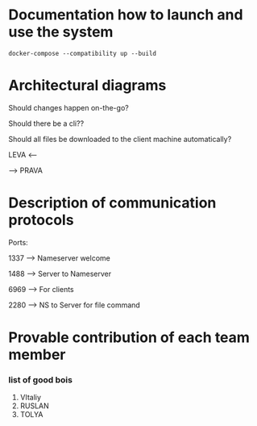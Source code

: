 # Documentation how to launch and use the system
```shell
docker-compose --compatibility up --build
```

# Architectural diagrams
Should changes happen on-the-go?

Should there be a cli??

Should all files be downloaded to the client machine automatically?


LEVA <--

--> PRAVA

# Description of communication protocols
Ports:

1337 --> Nameserver welcome

1488 --> Server to Nameserver

6969 --> For clients

2280 --> NS to Server for file command

# Provable contribution of each team member
### list of good bois

1. VItaliy
2. RUSLAN
3. TOLYA
